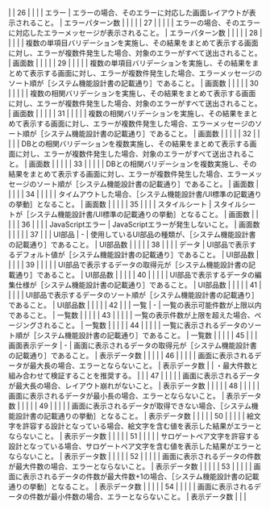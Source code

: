 |              | 26                   |              |              |              | エラー           | エラーの場合、そのエラーに対応した画面レイアウトが表示されること。                                                         | エラーパターン数     |               |                                            |
|              | 27                   |              |              |              |               | エラーの場合、そのエラーに対応したエラーメッセージが表示されること。                                                        | エラーパターン数     |               |                                            |
|              | 28                   |              |              |              |               | 複数の単項目バリデーションを実施し、その結果をまとめて表示する画面に対し、エラーが複数件発生した場合、対象のエラーがすべて送出されること。                     | 画面数          |               |                                            |
|              | 29                   |              |              |              |               | 複数の単項目バリデーションを実施し、その結果をまとめて表示する画面に対し、エラーが複数件発生した場合、エラーメッセージのソート順が［システム機能設計書の記載通り］であること。   | 画面数          |               |                                            |
|              | 30                   |              |              |              |               | 複数の相関バリデーションを実施し、その結果をまとめて表示する画面に対し、エラーが複数件発生した場合、対象のエラーがすべて送出されること。                      | 画面数          |               |                                            |
|              | 31                   |              |              |              |               | 複数の相関バリデーションを実施し、その結果をまとめて表示する画面に対し、エラーが複数件発生した場合、エラーメッセージのソート順が［システム機能設計書の記載通り］であること。    | 画面数          |               |                                            |
|              | 32                   |              |              |              |               | DBとの相関バリデーションを複数実施し、その結果をまとめて表示する画面に対し、エラーが複数件発生した場合、対象のエラーがすべて送出されること。                   | 画面数          |               |                                            |
|              | 33                   |              |              |              |               | DBとの相関バリデーションを複数実施し、その結果をまとめて表示する画面に対し、エラーが複数件発生した場合、エラーメッセージのソート順が［システム機能設計書の記載通り］であること。 | 画面数          |               |                                            |
|              | 34                   |              |              |              |               | タイムアウトした場合、［システム機能設計書/UI標準の記載通りの挙動］となること。                                                 | 画面数          |               |                                            |
|              | 35                   |              |              |              | スタイルシート       | スタイルシートが［システム機能設計書/UI標準の記載通りの挙動］となること。                                                    | 画面数          |               |                                            |
|              | 36                   |              |              |              | JavaScriptエラー | JavaScriptエラーが発生しないこと。                                                                    | 画面数          |               |                                            |
|              | 37                   |              |              | UI部品         | -             | 使用しているUI部品の種類が、［システム機能設計書の記載通り］であること。                                                     | UI部品数        |               |                                            |
|              | 38                   |              |              |              | データ           | UI部品で表示するデフォルト値が［システム機能設計書の記載通り］であること。                                                    | UI部品数        |               |                                            |
|              | 39                   |              |              |              |               | UI部品で表示するデータの取得元が［システム機能設計書の記載通り］であること。                                                   | UI部品数        |               |                                            |
|              | 40                   |              |              |              |               | UI部品で表示するデータの編集仕様が［システム機能設計書の記載通り］であること。                                                  | UI部品数        |               |                                            |
|              | 41                   |              |              |              |               | UI部品で表示するデータのソート順が［システム機能設計書の記載通り］であること。                                                  | UI部品数        |               |                                            |
|              | 42                   |              |              | 一覧           | -             | 一覧の表示可能件数が上限以内であること。                                                                      | 一覧数          |               |                                            |
|              | 43                   |              |              |              |               | 一覧の表示件数が上限を超えた場合、ページングされること。                                                              | 一覧数          |               |                                            |
|              | 44                   |              |              |              |               | 一覧に表示されるデータのソート順が［システム機能設計書の記載通り］であること。                                                   | 一覧数          |               |                                            |
|              | 45                   |              |              | 画面表示データ      | -             | 画面に表示されるデータの取得元が［システム機能設計書の記載通り］であること。                                                    | 表示データ数       |               |                                            |
|              | 46                   |              |              |              |               | 画面に表示されるデータが最大長の場合、エラーとならないこと。                                                            | 表示データ数       |               | ・最大件数と組み合わせて検証することを推奨する。                   |
|              | 47                   |              |              |              |               | 画面に表示されるデータが最大長の場合、レイアウト崩れがないこと。                                                          | 表示データ数       |               |                                            |
|              | 48                   |              |              |              |               | 画面に表示されるデータが最小長の場合、エラーとならないこと。                                                            | 表示データ数       |               |                                            |
|              | 49                   |              |              |              |               | 画面に表示されるデータが取得できない場合、［システム機能設計書の記載通りの挙動］となること。                                            | 表示データ数       |               |                                            |
|              | 50                   |              |              |              |               | 絵文字を許容する設計となっている場合、絵文字を含む値を表示した結果がエラーとならないこと。                                             | 表示データ数       |               |                                            |
|              | 51                   |              |              |              |               | サロゲートペア文字を許容する設計となっている場合、サロゲートペア文字を含む値を表示した結果がエラーとならないこと。                                 | 表示データ数       |               |                                            |
|              | 52                   |              |              |              |               | 画面に表示されるデータの件数が最大件数の場合、エラーとならないこと。                                                        | 表示データ数       |               |                                            |
|              | 53                   |              |              |              |               | 画面に表示されるデータの件数が最大件数+1の場合、［システム機能設計書の記載通りの挙動］となること。                                        | 表示データ数       |               |                                            |
|              | 54                   |              |              |              |               | 画面に表示されるデータの件数が最小件数の場合、エラーとならないこと。                                                        | 表示データ数       |               |                                            |
